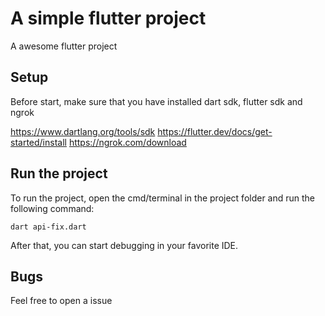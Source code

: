 # A simple flutter project

A awesome flutter project

## Setup

Before start, make sure that you have installed dart sdk, flutter sdk and ngrok 

https://www.dartlang.org/tools/sdk
https://flutter.dev/docs/get-started/install
https://ngrok.com/download

## Run the project

To run the project, open the cmd/terminal in the project folder and run the following command:

    dart api-fix.dart

After that, you can start debugging in your favorite IDE.

## Bugs

Feel free to open a issue
